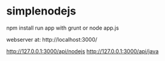 # simplenodejs


npm install
run app with
grunt
or
node app.js

webserver at:
http://localhost:3000/

http://127.0.0.1:3000/api/nodejs
http://127.0.0.1:3000/api/java
